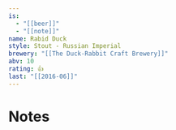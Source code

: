 ```yaml
---
is:
  - "[[beer]]"
  - "[[note]]"
name: Rabid Duck
style: Stout - Russian Imperial
brewery: "[[The Duck-Rabbit Craft Brewery]]"
abv: 10
rating: 👍
last: "[[2016-06]]"
---
```

# Notes

